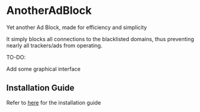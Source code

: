 # AnotherAdBlock

Yet another Ad Block, made for efficiency and simplicity

It simply blocks all connections to the blacklisted domains, thus preventing nearly all trackers/ads from operating.



TO-DO: 

Add some graphical interface

## Installation Guide

Refer to [here](https://github.com/ApocalypseCalculator/AnotherAdBlock/blob/main/install.md) for the installation guide